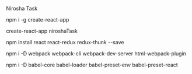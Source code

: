 Nirosha Task

npm i -g create-react-app

create-react-app niroshaTask

npm install react react-redux redux-thunk --save

npm i -D webpack webpack-cli webpack-dev-server html-webpack-plugin

npm i -D babel-core babel-loader babel-preset-env babel-preset-react
